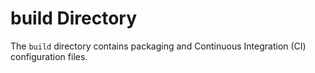 <!-- This file is for my reference: Directory description -->

# build Directory

The `build` directory contains packaging and Continuous Integration (CI) configuration files.

